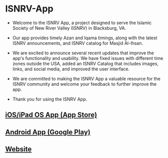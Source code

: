 # ISNRV-App

- Welcome to the ISNRV App, a project designed to serve the Islamic Society of New River Valley (ISNRV) in Blacksburg, VA. 

- Our app provides timely Azan and Iqama timings, along with the latest ISNRV announcements, and ISNRV catalog for Masjid Al-Ihsan.

- We are excited to announce several recent updates that improve the app's functionality and usability. We have fixed issues with different time zones outside the USA, added an ISNRV Catalog that includes images, links, and social media, and improved the user interface.

- We are committed to making the ISNRV App a valuable resource for the ISNRV community and welcome your feedback to further improve the app. 

- Thank you for using the ISNRV App.

## [iOS/iPad OS App (App Store)](https://apps.apple.com/us/app/isnrv/id882271451)

## [Android App (Google Play)](https://play.google.com/store/apps/details?id=com.isnrv)

## [Website](https://www.home.isnrv.org/)
